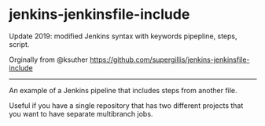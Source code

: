 # jenkins-jenkinsfile-include

Update 2019: modified Jenkins syntax with keywords pipepline, steps, script.

Orginally from @ksuther https://github.com/supergillis/jenkins-jenkinsfile-include

---

An example of a Jenkins pipeline that includes steps from another file.

Useful if you have a single repository that has two different projects that you want to have separate multibranch jobs.
